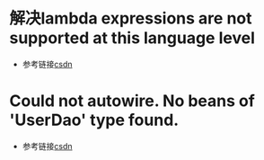 # 解决lambda expressions are not supported at this language level
+ 参考链接[csdn]("https://blog.csdn.net/fenghuibian/article/details/52704057")
# Could not autowire. No beans of 'UserDao' type found.  
+ 参考链接[csdn]("https://blog.csdn.net/qq_38425662/article/details/79805907")
